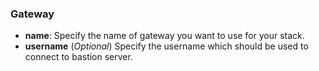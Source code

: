 ### Gateway

- **name**: Specify the name of gateway you want to use for your stack.
- **username** (_Optional_) Specify the username which should be used to connect to bastion server.





